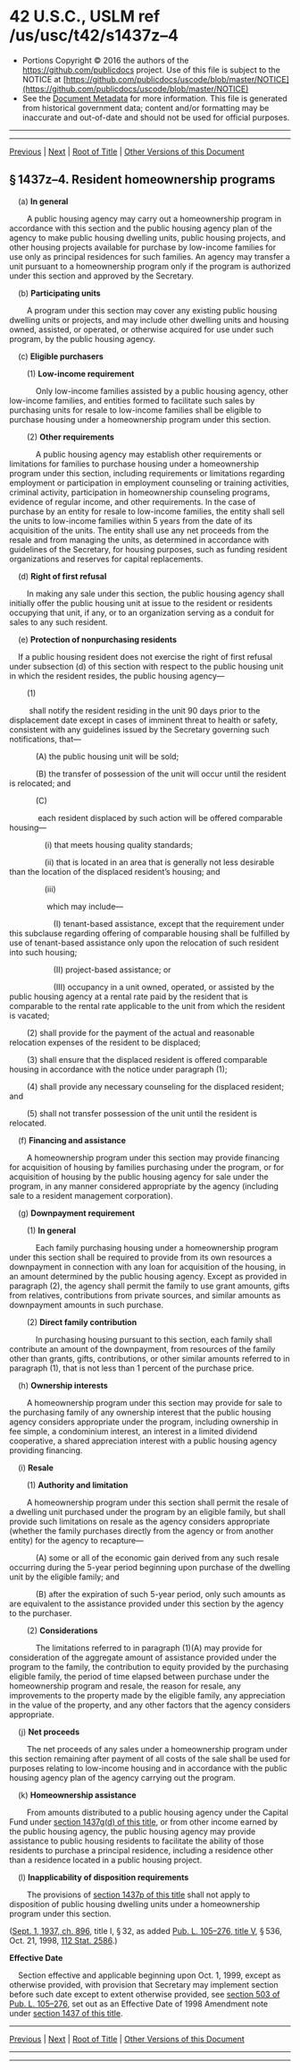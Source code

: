 ---
---

# 42 U.S.C., USLM ref /us/usc/t42/s1437z–4

* Portions Copyright © 2016 the authors of the https://github.com/publicdocs project.
  Use of this file is subject to the NOTICE at [https://github.com/publicdocs/uscode/blob/master/NOTICE](https://github.com/publicdocs/uscode/blob/master/NOTICE)
* See the [Document Metadata](././../../../../..//README.md) for more information.
  This file is generated from historical government data; content and/or formatting may be inaccurate and out-of-date and should not be used for official purposes.

----------
----------

[Previous](./../../../../..//us/usc/t42/ch8/schI/m__us_usc_t42_s1437z–3.md) | [Next](./../../../../..//us/usc/t42/ch8/schI/m__us_usc_t42_s1437z–5.md) | [Root of Title](./../../../../../) | [Other Versions of this Document](https://publicdocs.github.io/go/links?ns=uslm&ref=%2Fus%2Fusc%2Ft42%2Fs1437z%E2%80%934)

## § 1437z–4. Resident homeownership programs

    (a) __In general__ 

        A public housing agency may carry out a homeownership program in accordance with this section and the public housing agency plan of the agency to make public housing dwelling units, public housing projects, and other housing projects available for purchase by low-income families for use only as principal residences for such families. An agency may transfer a unit pursuant to a homeownership program only if the program is authorized under this section and approved by the Secretary.

    (b) __Participating units__ 

        A program under this section may cover any existing public housing dwelling units or projects, and may include other dwelling units and housing owned, assisted, or operated, or otherwise acquired for use under such program, by the public housing agency.

    (c) __Eligible purchasers__ 

        (1) __Low-income requirement__ 

            Only low-income families assisted by a public housing agency, other low-income families, and entities formed to facilitate such sales by purchasing units for resale to low-income families shall be eligible to purchase housing under a homeownership program under this section.

        (2) __Other requirements__ 

            A public housing agency may establish other requirements or limitations for families to purchase housing under a homeownership program under this section, including requirements or limitations regarding employment or participation in employment counseling or training activities, criminal activity, participation in homeownership counseling programs, evidence of regular income, and other requirements. In the case of purchase by an entity for resale to low-income families, the entity shall sell the units to low-income families within 5 years from the date of its acquisition of the units. The entity shall use any net proceeds from the resale and from managing the units, as determined in accordance with guidelines of the Secretary, for housing purposes, such as funding resident organizations and reserves for capital replacements.

    (d) __Right of first refusal__ 

        In making any sale under this section, the public housing agency shall initially offer the public housing unit at issue to the resident or residents occupying that unit, if any, or to an organization serving as a conduit for sales to any such resident.

    (e) __Protection of nonpurchasing residents__ 

    If a public housing resident does not exercise the right of first refusal under subsection (d) of this section with respect to the public housing unit in which the resident resides, the public housing agency—

        (1)

         shall notify the resident residing in the unit 90 days prior to the displacement date except in cases of imminent threat to health or safety, consistent with any guidelines issued by the Secretary governing such notifications, that—

            (A) the public housing unit will be sold;

            (B) the transfer of possession of the unit will occur until the resident is relocated; and

            (C)

             each resident displaced by such action will be offered comparable housing—

                (i) that meets housing quality standards;

                (ii) that is located in an area that is generally not less desirable than the location of the displaced resident’s housing; and

                (iii)

                 which may include—

                    (I) tenant-based assistance, except that the requirement under this subclause regarding offering of comparable housing shall be fulfilled by use of tenant-based assistance only upon the relocation of such resident into such housing;

                    (II) project-based assistance; or

                    (III) occupancy in a unit owned, operated, or assisted by the public housing agency at a rental rate paid by the resident that is comparable to the rental rate applicable to the unit from which the resident is vacated;

        (2) shall provide for the payment of the actual and reasonable relocation expenses of the resident to be displaced;

        (3) shall ensure that the displaced resident is offered comparable housing in accordance with the notice under paragraph (1);

        (4) shall provide any necessary counseling for the displaced resident; and

        (5) shall not transfer possession of the unit until the resident is relocated.

    (f) __Financing and assistance__ 

        A homeownership program under this section may provide financing for acquisition of housing by families purchasing under the program, or for acquisition of housing by the public housing agency for sale under the program, in any manner considered appropriate by the agency (including sale to a resident management corporation).

    (g) __Downpayment requirement__ 

        (1) __In general__ 

            Each family purchasing housing under a homeownership program under this section shall be required to provide from its own resources a downpayment in connection with any loan for acquisition of the housing, in an amount determined by the public housing agency. Except as provided in paragraph (2), the agency shall permit the family to use grant amounts, gifts from relatives, contributions from private sources, and similar amounts as downpayment amounts in such purchase.

        (2) __Direct family contribution__ 

            In purchasing housing pursuant to this section, each family shall contribute an amount of the downpayment, from resources of the family other than grants, gifts, contributions, or other similar amounts referred to in paragraph (1), that is not less than 1 percent of the purchase price.

    (h) __Ownership interests__ 

        A homeownership program under this section may provide for sale to the purchasing family of any ownership interest that the public housing agency considers appropriate under the program, including ownership in fee simple, a condominium interest, an interest in a limited dividend cooperative, a shared appreciation interest with a public housing agency providing financing.

    (i) __Resale__ 

        (1) __Authority and limitation__ 

        A homeownership program under this section shall permit the resale of a dwelling unit purchased under the program by an eligible family, but shall provide such limitations on resale as the agency considers appropriate (whether the family purchases directly from the agency or from another entity) for the agency to recapture—

            (A) some or all of the economic gain derived from any such resale occurring during the 5-year period beginning upon purchase of the dwelling unit by the eligible family; and

            (B) after the expiration of such 5-year period, only such amounts as are equivalent to the assistance provided under this section by the agency to the purchaser.

        (2) __Considerations__ 

            The limitations referred to in paragraph (1)(A) may provide for consideration of the aggregate amount of assistance provided under the program to the family, the contribution to equity provided by the purchasing eligible family, the period of time elapsed between purchase under the homeownership program and resale, the reason for resale, any improvements to the property made by the eligible family, any appreciation in the value of the property, and any other factors that the agency considers appropriate.

    (j) __Net proceeds__ 

        The net proceeds of any sales under a homeownership program under this section remaining after payment of all costs of the sale shall be used for purposes relating to low-income housing and in accordance with the public housing agency plan of the agency carrying out the program.

    (k) __Homeownership assistance__ 

        From amounts distributed to a public housing agency under the Capital Fund under [section 1437g(d) of this title][/us/usc/t42/s1437g/d], or from other income earned by the public housing agency, the public housing agency may provide assistance to public housing residents to facilitate the ability of those residents to purchase a principal residence, including a residence other than a residence located in a public housing project.

    (l) __Inapplicability of disposition requirements__ 

        The provisions of [section 1437p of this title][/us/usc/t42/s1437p] shall not apply to disposition of public housing dwelling units under a homeownership program under this section.

([Sept. 1, 1937, ch. 896][/us/act/1937-09-01/ch896], title I, § 32, as added [Pub. L. 105–276, title V][/us/pl/105/276/tV], § 536, Oct. 21, 1998, [112 Stat. 2586][/us/stat/112/2586].)

 __Effective Date__ 

    Section effective and applicable beginning upon Oct. 1, 1999, except as otherwise provided, with provision that Secretary may implement section before such date except to extent otherwise provided, see [section 503 of Pub. L. 105–276][/us/pl/105/276/s503], set out as an Effective Date of 1998 Amendment note under [section 1437 of this title][/us/usc/t42/s1437].

----------

[Previous](./../../../../..//us/usc/t42/ch8/schI/m__us_usc_t42_s1437z–3.md) | [Next](./../../../../..//us/usc/t42/ch8/schI/m__us_usc_t42_s1437z–5.md) | [Root of Title](./../../../../../) | [Other Versions of this Document](https://publicdocs.github.io/go/links?ns=uslm&ref=%2Fus%2Fusc%2Ft42%2Fs1437z%E2%80%934)

----------
----------

[/us/usc/t42/s1437g/d]: https://publicdocs.github.io/go/links?ns=uslm&ref=%2Fus%2Fusc%2Ft42%2Fs1437g%2Fd
[/us/usc/t42/s1437p]: https://publicdocs.github.io/go/links?ns=uslm&ref=%2Fus%2Fusc%2Ft42%2Fs1437p
[/us/act/1937-09-01/ch896]: https://publicdocs.github.io/go/links?ns=uslm&ref=%2Fus%2Fact%2F1937-09-01%2Fch896
[/us/pl/105/276/tV]: https://publicdocs.github.io/go/links?ns=uslm&ref=%2Fus%2Fpl%2F105%2F276%2FtV
[/us/stat/112/2586]: https://publicdocs.github.io/go/links?ns=uslm&ref=%2Fus%2Fstat%2F112%2F2586
[/us/pl/105/276/s503]: https://publicdocs.github.io/go/links?ns=uslm&ref=%2Fus%2Fpl%2F105%2F276%2Fs503
[/us/usc/t42/s1437]: https://publicdocs.github.io/go/links?ns=uslm&ref=%2Fus%2Fusc%2Ft42%2Fs1437


